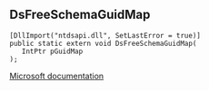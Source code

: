 ## DsFreeSchemaGuidMap

```
[DllImport("ntdsapi.dll", SetLastError = true)]
public static extern void DsFreeSchemaGuidMap(
   IntPtr pGuidMap
);
```

[Microsoft documentation](TODO)
